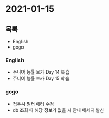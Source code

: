 # 2021-01-15

## 목록

- English
- gogo

### English

- 주니어 능률 보카 Day 14 복습
- 주니어 능률 보카 Day 15 학습

### gogo

- 접두사 필터 에러 수정
- db 조회 때 해당 정보가 없을 시 안내 메세지 발신
